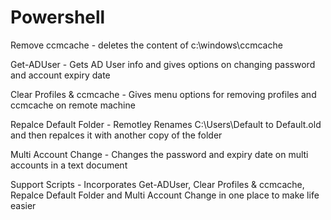 Powershell
==========
Remove ccmcache - deletes the content of c:\windows\ccmcache

Get-ADUser - Gets AD User info and gives options on changing password and account expiry date

Clear Profiles & ccmcache - Gives menu options for removing profiles and ccmcache on remote machine

Repalce Default Folder - Remotley Renames C:\Users\Default to Default.old and then repalces it with another copy of the folder

Multi Account Change - Changes the password and expiry date on multi accounts in a text document

Support Scripts - Incorporates Get-ADUser, Clear Profiles & ccmcache, Repalce Default Folder and Multi Account Change in one place to make life easier
